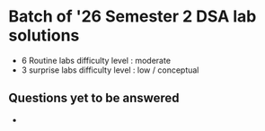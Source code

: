 # Batch of '26 Semester 2 DSA lab solutions 

- 6 Routine labs difficulty level : moderate 
- 3 surprise labs difficulty level : low / conceptual 

## Questions yet to be answered 

- 
